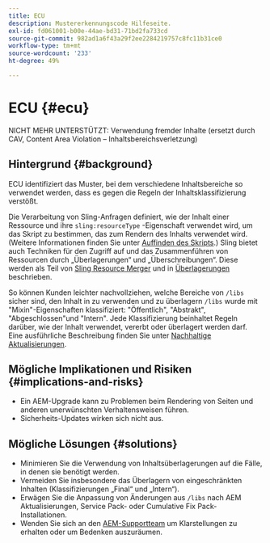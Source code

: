 ```yaml
---
title: ECU
description: Mustererkennungscode Hilfeseite.
exl-id: fd061001-b00e-44ae-bd31-71bd2fa733cd
source-git-commit: 982ad1a6f43a29f2ee2284219757c8fc11b31ce0
workflow-type: tm+mt
source-wordcount: '233'
ht-degree: 49%

---
```


# ECU {#ecu}

NICHT MEHR UNTERSTÜTZT: Verwendung fremder Inhalte (ersetzt durch CAV, Content Area Violation – Inhaltsbereichsverletzung)

## Hintergrund {#background}

ECU identifiziert das Muster, bei dem verschiedene Inhaltsbereiche so verwendet werden, dass es gegen die Regeln der Inhaltsklassifizierung verstößt.

Die Verarbeitung von Sling-Anfragen definiert, wie der Inhalt einer Ressource und ihre `sling:resourceType` -Eigenschaft verwendet wird, um das Skript zu bestimmen, das zum Rendern des Inhalts verwendet wird. (Weitere Informationen finden Sie unter [Auffinden des Skripts](https://experienceleague.adobe.com/en/docs/experience-manager-65/content/implementing/developing/introduction/the-basics#locating-the-script).) Sling bietet auch Techniken für den Zugriff auf und das Zusammenführen von Ressourcen durch „Überlagerungen“ und „Überschreibungen“. Diese werden als Teil von [Sling Resource Merger](https://experienceleague.adobe.com/en/docs/experience-manager-65/content/implementing/developing/platform/sling-resource-merger) und in [Überlagerungen](https://experienceleague.adobe.com/en/docs/experience-manager-65/content/implementing/developing/platform/overlays) beschrieben.

So können Kunden leichter nachvollziehen, welche Bereiche von `/libs` sicher sind, den Inhalt in zu verwenden und zu überlagern `/libs` wurde mit &quot;Mixin&quot;-Eigenschaften klassifiziert: &quot;Öffentlich&quot;, &quot;Abstrakt&quot;, &quot;Abgeschlossen&quot;und &quot;Intern&quot;. Jede Klassifizierung beinhaltet Regeln darüber, wie der Inhalt verwendet, vererbt oder überlagert werden darf. Eine ausführliche Beschreibung finden Sie unter [Nachhaltige Aktualisierungen](https://experienceleague.adobe.com/en/docs/experience-manager-65/content/implementing/deploying/upgrading/sustainable-upgrades).

## Mögliche Implikationen und Risiken {#implications-and-risks}

* Ein AEM-Upgrade kann zu Problemen beim Rendering von Seiten und anderen unerwünschten Verhaltensweisen führen.
* Sicherheits-Updates wirken sich nicht aus.

## Mögliche Lösungen {#solutions}

* Minimieren Sie die Verwendung von Inhaltsüberlagerungen auf die Fälle, in denen sie benötigt werden.
* Vermeiden Sie insbesondere das Überlagern von eingeschränkten Inhalten (Klassifizierungen „Final“ und „Intern“).
* Erwägen Sie die Anpassung von Änderungen aus `/libs` nach AEM Aktualisierungen, Service Pack- oder Cumulative Fix Pack-Installationen.
* Wenden Sie sich an den [AEM-Supportteam](https://helpx.adobe.com/de/enterprise/using/support-for-experience-cloud.html) um Klarstellungen zu erhalten oder um Bedenken auszuräumen.
